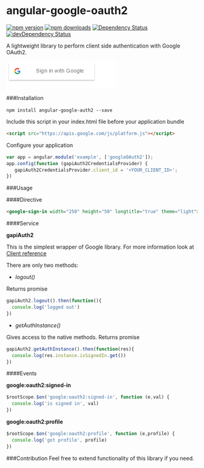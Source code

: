 # angular-google-oauth2
[![npm version](https://img.shields.io/npm/v/angular-google-oauth2.svg?style=flat-square)](https://www.npmjs.org/package/angular-google-oauth2)
[![npm downloads](https://img.shields.io/npm/dm/angular-google-oauth2.svg?style=flat-square)](https://www.npmjs.org/package/angular-google-oauth2)
[![Dependency Status](https://david-dm.org/AOlefirenko/angular-google-oauth2.svg)](https://david-dm.org/AOlefirenko/angular-google-oauth2)
[![devDependency Status](https://david-dm.org/AOlefirenko/angular-google-oauth2/dev-status.svg)](https://david-dm.org/AOlefirenko/angular-google-oauth2#info=devDependencies)

A lightweight library to perform client side authentication with Google OAuth2.

![example](https://github.com/AOlefirenko/angular-google-oauth2/blob/master/demo/example.PNG)




###Installation

```npm install angular-google-auth2 --save```

Include this script in your index.html file before your application bundle
```html
<script src="https://apis.google.com/js/platform.js"></script>
```
Configure your application

```javascript
var app = angular.module('example', ['googleOAuth2']);
app.config(function (gapiAuth2CredentialsProvider) {
   gapiAuth2CredentialsProvider.client_id = '<YOUR_CLIENT_ID>';
})
```
###Usage

####Directive

```html
<google-sign-in width="250" height="50" longtitle="true" theme="light"></google-sign-in>
```

####Service

 **gapiAuth2**
 
  This is the simplest wrapper of Google library. For more information look at [Client reference](https://developers.google.com/identity/sign-in/web/reference)

 There are only two methods:

 * *logout()*

  Returns promise
```javascript
gapiAuth2.logout().then(function(){
  console.log('logged out')
})
```
 * *getAuthInstance()*

 Gives access to the native methods. Returns promise
 
```javascript
gapiAuth2.getAuthInstance().then(function(res){
  console.log(res.instance.isSignedIn.get())
})
```
####Events

  **google:oauth2:signed-in**
  
```javascript
$rootScope.$on('google:oauth2:signed-in', function (e,val) {
  console.log('is signed in', val)
})
```

  **google:oauth2:profile**
  
```javascript
$rootScope.$on('google:oauth2:profile', function (e,profile) {
  console.log('got profile', profile)
})
```

###Contribution
Feel free to extend functionality of this library if you need.

